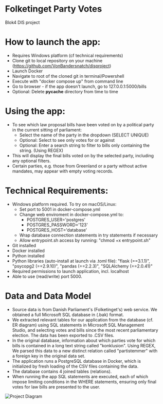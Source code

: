 # Folketinget Party Votes
Blok4 DIS project

# How to launch the app: 
* Requires Windows platform (cf technical requirements)  
* Clone git to local repository on your machine (https://github.com/VonBandersnatch/disproject)
* Launch Docker
* Navigate to root of the cloned git in terminal/Powershell 
* Execute with "docker compose up" from command line
* Go to browser - if the app doesn't launch, go to 127.0.0.1:5000/bills
* Optional: Delete __pycache__ directory from time to time 

# Using the app:
* To see which law proposal bills have been voted on by a political party in the current sitting of parliament:
    - Select the name of the party in the dropdown (SELECT UNIQUE)
    - Optional: Select to see only votes for or against 
    - Optional: Enter a search string to filter to bills only containing the string. (Using REGEX)
* This will display the final bills voted on by the selected party, including any optional filters.
* Certain parties, e.g. those from Greenland or a party without active mandates, may appear with empty voting records.    

# Technical Requirements:
* Windows platform required. To try on macOS/Linux: 
    - Set port to 5001 in docker-compose.yml
    - Change web enviroment in docker-compose.yml to:
        - POSTGRES_USER='postgres'  
        - POSTGRES_PASSWORD='123'
        - POSTGRES_HOST='database'
    - Wrap database connection statements in try statements if necessary
    - Allow entrypoint.sh access by running: "chmod +x entrypoint.sh"
* Git installed 
* Docker installed
* Python installed
* Python libraries (auto-install at launch via .toml file):
    "flask (==3.1.1)",
    "psycopg2 (==2.9.10)",
    "pandas (==2.2.3)",
    "SQLAlchemy (==2.0.41)"
* Required permissions to launch application, incl. localhost
* Able to use (read/write) port 5000. 

# Data and Data Model
* Source data is from Danish Parliament's (Folketinget's) web service. We obtained a full Microsoft SQL database in (.bak) format.
* We extracted relevant tables for our application from the database (cf. ER diagram) using SQL statements in Microsoft SQL Management Studio, and selecting votes and bills since the most recent parliamentary election. The data has been exported to .CSV files. 
* In the original database, information about which parties vote for which bills is contained in a long text string called "konklusion". Using REGEX, We parsed this data to a new distinct relation called "partistemmer" with a foreign key in the original data set.       
* The application runs a PostgreSQL database in Docker, which is initialized by fresh loading of the CSV files containing the data.
* The database contains 4 joined tables (relations). 
* When running the app SQL statements are executed, each of which impose limiting conditions in the WHERE statements, ensuring only final votes for law bills are presented to the user.   

![Project Diagram](.\\er_diagram.png)

